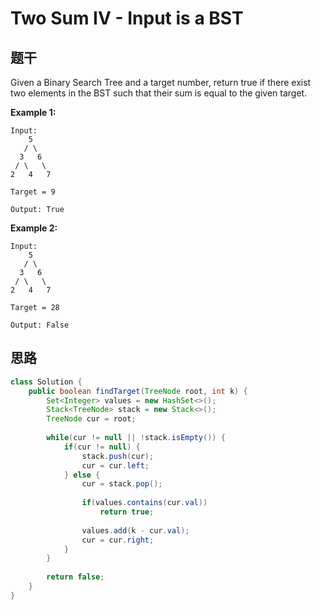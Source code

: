 # Two Sum IV - Input is a BST



## 题干

Given a Binary Search Tree and a target number, return true if there exist two elements in the BST such that their sum is equal to the given target.

**Example 1:**

```text
Input: 
    5
   / \
  3   6
 / \   \
2   4   7

Target = 9

Output: True
```

**Example 2:**

```text
Input: 
    5
   / \
  3   6
 / \   \
2   4   7

Target = 28

Output: False
```

## 思路

```java
class Solution {
    public boolean findTarget(TreeNode root, int k) {
        Set<Integer> values = new HashSet<>();
        Stack<TreeNode> stack = new Stack<>();
        TreeNode cur = root;
        
        while(cur != null || !stack.isEmpty()) {
            if(cur != null) {
                stack.push(cur);
                cur = cur.left;
            } else {
                cur = stack.pop();
                
                if(values.contains(cur.val))
                    return true;
                
                values.add(k - cur.val);
                cur = cur.right;
            }
        }
        
        return false;
    }
}
```

